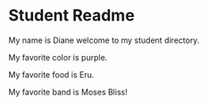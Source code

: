 # Student Readme

My name is Diane welcome to my student directory.

My favorite color is purple.

My favorite food is Eru. 

My favorite band is Moses Bliss!

